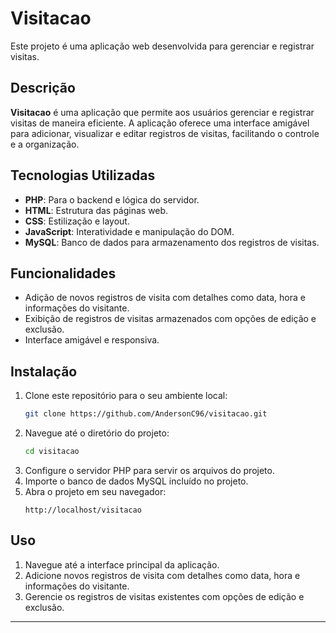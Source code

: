 # Visitacao

Este projeto é uma aplicação web desenvolvida para gerenciar e registrar visitas.

## Descrição

**Visitacao** é uma aplicação que permite aos usuários gerenciar e registrar visitas de maneira eficiente. A aplicação oferece uma interface amigável para adicionar, visualizar e editar registros de visitas, facilitando o controle e a organização.

## Tecnologias Utilizadas

- **PHP**: Para o backend e lógica do servidor.
- **HTML**: Estrutura das páginas web.
- **CSS**: Estilização e layout.
- **JavaScript**: Interatividade e manipulação do DOM.
- **MySQL**: Banco de dados para armazenamento dos registros de visitas.

## Funcionalidades

- Adição de novos registros de visita com detalhes como data, hora e informações do visitante.
- Exibição de registros de visitas armazenados com opções de edição e exclusão.
- Interface amigável e responsiva.

## Instalação

1. Clone este repositório para o seu ambiente local:
    ```bash
    git clone https://github.com/AndersonC96/visitacao.git
    ```
2. Navegue até o diretório do projeto:
    ```bash
    cd visitacao
    ```
3. Configure o servidor PHP para servir os arquivos do projeto.
4. Importe o banco de dados MySQL incluído no projeto.
5. Abra o projeto em seu navegador:
    ```arduino
    http://localhost/visitacao
    ```

## Uso

1. Navegue até a interface principal da aplicação.
2. Adicione novos registros de visita com detalhes como data, hora e informações do visitante.
3. Gerencie os registros de visitas existentes com opções de edição e exclusão.

---